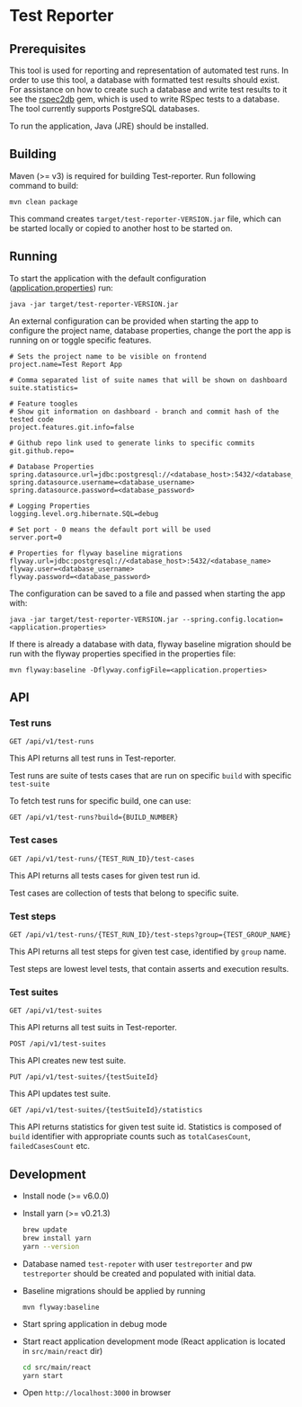 # Test Reporter

## Prerequisites

This tool is used for reporting and representation of automated test runs. In order to use this tool, a database with formatted test results should exist. For assistance on how to create such a database and write test results to it see the [rspec2db](https://github.com/ATLANTBH/rspec) gem, which is used to write RSpec tests to a database. The tool currently supports PostgreSQL databases.

To run the application, Java (JRE) should be installed.


## Building

Maven (>= v3) is required for building Test-reporter. Run following command to build:

```
mvn clean package
```

This command creates `target/test-reporter-VERSION.jar` file, which can be started locally or copied to another host to be started on.

## Running

To start the application with the default configuration ([application.properties](src/main/resources/application.properties)) run:

```
java -jar target/test-reporter-VERSION.jar
```

An external configuration can be provided when starting the app to configure the project name, database properties, change the port the app is running on or toggle specific features.

```
# Sets the project name to be visible on frontend
project.name=Test Report App

# Comma separated list of suite names that will be shown on dashboard
suite.statistics=

# Feature toogles
# Show git information on dashboard - branch and commit hash of the tested code
project.features.git.info=false

# Github repo link used to generate links to specific commits
git.github.repo=

# Database Properties
spring.datasource.url=jdbc:postgresql://<database_host>:5432/<database_name>
spring.datasource.username=<database_username>
spring.datasource.password=<database_password>

# Logging Properties
logging.level.org.hibernate.SQL=debug

# Set port - 0 means the default port will be used
server.port=0

# Properties for flyway baseline migrations
flyway.url=jdbc:postgresql://<database_host>:5432/<database_name>
flyway.user=<database_username>
flyway.password=<database_password>
```

The configuration can be saved to a file and passed when starting the app with:
```
java -jar target/test-reporter-VERSION.jar --spring.config.location=<application.properties>
```

If there is already a database with data, flyway baseline migration should be run with the flyway properties specified in the properties file:
```
mvn flyway:baseline -Dflyway.configFile=<application.properties>
```

## API

### Test runs

`GET /api/v1/test-runs`

This API returns all test runs in Test-reporter. 

Test runs are suite of tests cases that are run on specific `build` with specific `test-suite`

To fetch test runs for specific build, one can use:

`GET /api/v1/test-runs?build={BUILD_NUMBER}`

### Test cases

`GET /api/v1/test-runs/{TEST_RUN_ID}/test-cases`

This API returns all tests cases for given test run id.

Test cases are collection of tests that belong to specific suite.

### Test steps

`GET /api/v1/test-runs/{TEST_RUN_ID}/test-steps?group={TEST_GROUP_NAME}`

This API returns all test steps for given test case, identified by `group` name.

Test steps are lowest level tests, that contain asserts and execution results.

### Test suites

`GET /api/v1/test-suites`

This API returns all test suits in Test-reporter.

`POST /api/v1/test-suites`

This API creates new test suite.

`PUT /api/v1/test-suites/{testSuiteId}`

This API updates test suite.

`GET /api/v1/test-suites/{testSuiteId}/statistics`

This API returns statistics for given test suite id. Statistics is composed of `build` identifier with appropriate counts such as `totalCasesCount`, `failedCasesCount` etc.

## Development

- Install node (>= v6.0.0)

- Install yarn (>= v0.21.3)

	```bash
	brew update
	brew install yarn
	yarn --version
	```

- Database named `test-repoter` with user `testreporter` and pw `testreporter` should be created and populated with initial data.
 
- Baseline migrations should be applied by running

	```$xslt
	mvn flyway:baseline
	```

- Start spring application in debug mode

- Start react application development mode (React application is located in `src/main/react` dir)

	```bash
	cd src/main/react
	yarn start
	```

- Open `http://localhost:3000` in browser
